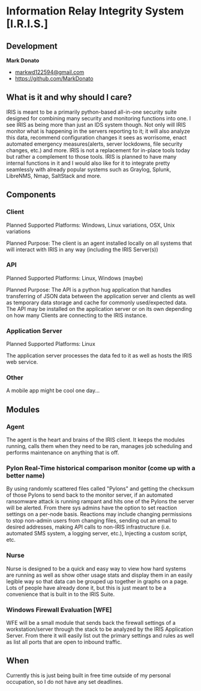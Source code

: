 # Information Relay Integrity System [I.R.I.S.]

## Development
**Mark Donato**
* markwd122594@gmail.com
* https://github.com/MarkDonato

## What is it and why should I care?
IRIS is meant to be a primarily python-based all-in-one security suite designed for combining many security and monitoring functions into one. I see IRIS as being more than just an IDS system though. Not only will IRIS monitor what is happening in the servers reporting to it; it will also analyze this data, recommend configuration changes it sees as worrisome, enact automated emergency measures(alerts, server lockdowns, file security changes, etc.) and more. IRIS is not a replacement for in-place tools today but rather a complement to those tools. IRIS is planned to have many internal functions in it and I would also like for it to integrate pretty seamlessly with already popular systems such as Graylog, Splunk, LibreNMS, Nmap, SaltStack and more.

## Components

### Client
Planned Supported Platforms: Windows, Linux variations, OSX, Unix variations

Planned Purpose: The client is an agent installed locally on all systems that will interact with IRIS in any way (including the IRIS Server(s))

### API
Planned Supported Platforms: Linux, Windows (maybe)

Planned Purpose: The API is a python hug application that handles transferring of JSON data between the application server and clients as well as temporary data storage and cache for commonly used/expected data. The API may be installed on the application server or on its own depending on how many Clients are connecting to the IRIS instance.

### Application Server
Planned Supported Platforms: Linux

The application server processes the data fed to it as well as hosts the IRIS web service.

### Other
A mobile app might be cool one day...

## Modules

### Agent
The agent is the heart and brains of the IRIS client. It keeps the modules running, calls them when they need to be ran, manages job scheduling and performs maintenance on anything that is off.

### Pylon Real-Time historical comparison monitor (come up with a better name)
By using randomly scattered files called "Pylons" and getting the checksum of those Pylons to send back to the monitor server, if an automated ransomware attack is running rampant and hits one of the Pylons the server will be alerted. From there sys admins have the option to set reaction settings on a per-node basis. Reactions may include changing permissions to stop non-admin users from changing files, sending out an email to desired addresses, making API calls to non-IRIS infrastructure (i.e. automated SMS system, a logging server, etc.), Injecting a custom script, etc.

### Nurse
Nurse is designed to be a quick and easy way to view how hard systems are running as well as show other usage stats and display them in an easily legible way so that data can be grouped up together in graphs on a page. Lots of people have already done it, but this is just meant to be a convenience that is built in to the IRIS Suite.

### Windows Firewall Evaluation [WFE]
WFE will be a small module that sends back the firewall settings of a workstation/server through the stack to be analyzed by the IRIS Application Server. From there it will easily list out the primary settings and rules as well as list all ports that are open to inbound traffic.

## When
Currently this is just being built in free time outside of my personal occupation, so I do not have any set deadlines.
